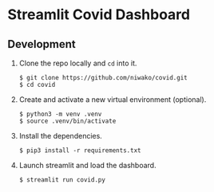 # Streamlit Covid Dashboard

## Development

1.  Clone the repo locally and `cd` into it.

    ```console
    $ git clone https://github.com/niwako/covid.git
    $ cd covid
    ```

1.  Create and activate a new virtual environment (optional).

    ```console
    $ python3 -m venv .venv
    $ source .venv/bin/activate
    ```

1.  Install the dependencies.

    ```console
    $ pip3 install -r requirements.txt
    ```

1.  Launch streamlit and load the dashboard.

    ```console
    $ streamlit run covid.py
    ```
